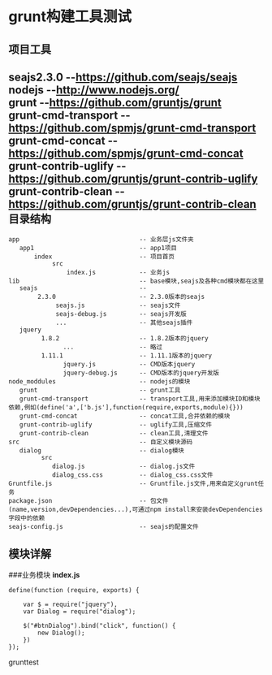 grunt构建工具测试
=========
项目工具
---------
seajs2.3.0                 --https://github.com/seajs/seajs     
nodejs                     --http://www.nodejs.org/      
grunt                      --https://github.com/gruntjs/grunt	
grunt-cmd-transport  	   --https://github.com/spmjs/grunt-cmd-transport
grunt-cmd-concat  	      --https://github.com/spmjs/grunt-cmd-concat
grunt-contrib-uglify	      --https://github.com/gruntjs/grunt-contrib-uglify
grunt-contrib-clean	      --https://github.com/gruntjs/grunt-contrib-clean
目录结构
---------
```
app                                 -- 业务层js文件夹
   app1                             -- app1项目
       index                        -- 项目首页
            src                     
                index.js            -- 业务js
lib                                 -- base模块,seajs及各种cmd模块都在这里
   seajs                            --
        2.3.0                       -- 2.3.0版本的seajs
             seajs.js               -- seajs文件
             seajs-debug.js         -- seajs开发版
             ...                    -- 其他seajs插件
   jquery
         1.8.2                      -- 1.8.2版本的jquery
               ...                  -- 略过
         1.11.1                     -- 1.11.1版本的jquery
               jquery.js            -- CMD版本jquery
               jquery-debug.js      -- CMD版本的jquery开发版
node_moddules                       -- nodejs的模块
   grunt                            -- grunt工具
   grunt-cmd-transport              -- transport工具,用来添加模块ID和模块依赖,例如(define('a',['b.js'],function(require,exports,module){}))
   grunt-cmd-concat                 -- concat工具,合并依赖的模块
   grunt-contrib-uglify             -- uglify工具,压缩文件
   grunt-contrib-clean              -- clean工具,清理文件
src                                 -- 自定义模块源码
   dialog                           -- dialog模块   
         src
            dialog.js               -- dialog.js文件
            dialog_css.css          -- dialog_css.css文件
Gruntfile.js                        -- Gruntfile.js文件,用来自定义grunt任务
package.json                        -- 包文件(name,version,devDependencies...),可通过npm install来安装devDependencies字段中的依赖
seajs-config.js                     -- seajs的配置文件
```

模块详解
---------
###业务模块
**index.js**
```
define(function (require, exports) {
  
    var $ = require("jquery"),
    var Dialog = require("dialog");

    $("#btnDialog").bind("click", function() {
        new Dialog();
    })
});
```


grunttest
